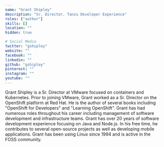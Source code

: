 ```yaml
---
name: "Grant Shipley"
description: "Sr. Director, Tanzu Developer Experience"
roles: ["author"]
skills: []
location: ""
hidden: true

# Social Media
twitter: "gshipley"
website: ""
facebook: ""
linkedin: ""
github: "gshipley"
pinterest: ""
instagram: ""
youtube: ""
---
```


Grant Shipley is a Sr. Director at VMware focused on containers and Kubernetes. Prior to joining VMware, Grant worked as a Sr. Director on the OpenShift platform at Red Hat. He is the author of several books including "OpenShift for Developers" and "Learning OpenShift". Grant has had numerous roles throughout his career including management of software development and infrastructure teams. Grant has over 20 years of software development experience focusing on Java and Node.js. In his free time, he contributes to several open-source projects as well as developing mobile applications. Grant has been using Linux since 1994 and is active in the FOSS community.